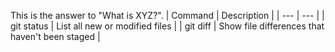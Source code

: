 This is the answer to "What is XYZ?".
| Command | Description |
| --- | --- |
| git status | List all new or modified files |
| git diff | Show file differences that haven't been staged |
